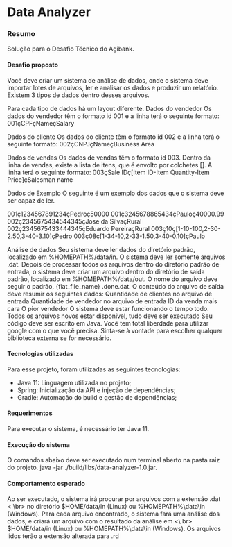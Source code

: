 # Data Analyzer
### Resumo
Solução para o Desafio Técnico do Agibank.

#### Desafio proposto
Você deve criar um sistema de análise de dados, onde o sistema deve importar lotes de arquivos, ler e analisar os dados e produzir um relatório. Existem 3 tipos de dados dentro desses arquivos.

Para cada tipo de dados há um layout diferente.
Dados do vendedor
Os dados do vendedor têm o formato id 001 e a linha terá o seguinte formato: 001çCPFçNameçSalary

Dados do cliente
Os dados do cliente têm o formato id 002 e a linha terá o seguinte formato: 002çCNPJçNameçBusiness Area

Dados de vendas
Os dados de vendas têm o formato id 003. Dentro da linha de vendas, existe a lista de itens, que é envolto por colchetes []. A linha terá o seguinte formato: 003çSale IDç[Item ID-Item Quantity-Item Price]çSalesman name

Dados de Exemplo
O seguinte é um exemplo dos dados que o sistema deve ser capaz de ler.

001ç1234567891234çPedroç50000
001ç3245678865434çPauloç40000.99
002ç2345675434544345çJose da SilvaçRural
002ç2345675433444345çEduardo PereiraçRural
003ç10ç[1-10-100,2-30-2.50,3-40-3.10]çPedro
003ç08ç[1-34-10,2-33-1.50,3-40-0.10]çPaulo

Análise de dados
Seu sistema deve ler dados do diretório padrão, localizado em %HOMEPATH%/data/in.
O sistema deve ler somente arquivos .dat.
Depois de processar todos os arquivos dentro do diretório padrão de entrada, o sistema deve criar um arquivo dentro do diretório de saída padrão, localizado em %HOMEPATH%/data/out.
O nome do arquivo deve seguir o padrão, {flat_file_name} .done.dat.
O conteúdo do arquivo de saída deve resumir os seguintes dados:
Quantidade de clientes no arquivo de entrada
Quantidade de vendedor no arquivo de entrada
ID da venda mais cara
O pior vendedor
O sistema deve estar funcionando o tempo todo.
Todos os arquivos novos estar disponível, tudo deve ser executado
Seu código deve ser escrito em Java.
Você tem total liberdade para utilizar google com o que você precisa. Sinta-se à vontade para escolher qualquer biblioteca externa se for necessário.

#### Tecnologias utilizadas
Para esse projeto, foram utilizadas as seguintes tecnologias:
* Java 11: Linguagem utilizada no projeto;
* Spring: Inicialização da API e injeção de dependências;
* Gradle: Automação do build e gestão de dependências;

#### Requerimentos
Para executar o sistema, é necessário ter Java 11.

#### Execução do sistema
O comandos abaixo deve ser executado num terminal aberto na pasta raiz do projeto.
java -jar ./build/libs/data-analyzer-1.0.jar.

#### Comportamento esperado
Ao ser executado, o sistema irá procurar por arquivos com a extensão .dat < \br>
no diretório $HOME/data/in (Linux) ou %HOMEPATH%\data\in (Windows).
Para cada arquivo encontrado, o sistema fará uma análise dos dados, e criará um arquivo com o resultado da análise em <\ br>
$HOME/data/in (Linux) ou %HOMEPATH%\data\in (Windows).
Os arquivos lidos terão a extensão alterada para .rd


